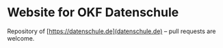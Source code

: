 # Website for OKF Datenschule

Repository of [https://datenschule.de](datenschule.de) – pull requests are welcome.
